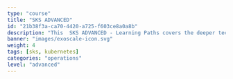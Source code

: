 ```yaml
---
type: "course"
title: "SKS ADVANCED"
id: "21b38f3a-ca70-4420-a725-f603ce8a0a8b"
description: "This  SKS ADVANCED - Learning Paths covers the deeper technical topics of (managed) Kubernetes for an expert audience and conveys the benefits of containers and container orchestration for modern IT scenarios. It will help you learn how to leverage this new technology, use the terminology associated, understand the components and functions, and why these new technologies are so important."
banner: "images/exoscale-icon.svg"
weight: 4
tags: [sks, kubernetes]
categories: "operations"
level: "advanced"
---
```

